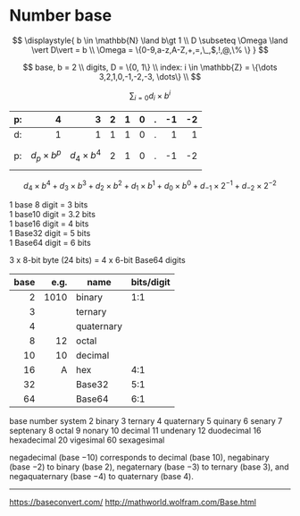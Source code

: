 # Number base

$$
\displaystyle{
  b \in \mathbb{N} \land b\gt 1 \\
  D \subseteq \Omega \land \vert D\vert = b \\
  \Omega = \{0-9,a-z,A-Z,+,=,\_,$,!,@,\% \}
}
$$


$$
base, b = 2 \\
digits, D = \{0, 1\} \\
index: i \in \mathbb{Z} = \{\dots 3,2,1,0,-1,-2,-3, \dots\} \\
$$

$$
\displaystyle
\sum_{i=0} d_i\times b^i
$$


| p: | 4                 | 3 | 2 | 1 | 0 | . | -1 | -2 |
|----|------------------:|--:|--:|--:|--:|---|---:|---:|
| d: | 1                 | 1 | 1 | 1 | 0 | . |  1 |  1 |
| p: | $$d_p\times b^p$$ | $$d_4\times b^4$$ | 2 | 1 | 0 | . | -1 | -2 |


$$
d_4\times b^4 + 
d_3\times b^3 + 
d_2\times b^2 + 
d_1\times b^1 + 
d_0\times b^0 + 
d_{-1}\times 2^{-1} + 
d_{-2}\times 2^{-2}
$$


1 base 8 digit = 3 bits  
1 base10 digit = 3.2 bits  
1 base16 digit = 4 bits  
1 Base32 digit = 5 bits  
1 Base64 digit = 6 bits

3 x 8-bit byte (24 bits) = 4 x 6-bit Base64 digits


| base | e.g. | name       | bits/digit |
|-----:|-----:|------------|------------|
|    2 | 1010 | binary     | 1:1        |
|    3 |      | ternary    |            |
|    4 |      | quaternary |            |
|    8 |   12 | octal      |            |
|   10 |   10 | decimal    |            |
|   16 |    A | hex        | 4:1        |
|   32 |      | Base32     | 5:1        |
|   64 |      | Base64     | 6:1        |


base number system
2	binary
3	ternary
4	quaternary
5	quinary
6	senary
7	septenary
8	octal
9	nonary
10	decimal
11	undenary
12	duodecimal
16	hexadecimal
20	vigesimal
60	sexagesimal

negadecimal (base −10) corresponds to decimal (base 10), negabinary (base −2) to binary (base 2), negaternary (base −3) to ternary (base 3), and negaquaternary (base −4) to quaternary (base 4).

---

https://baseconvert.com/
http://mathworld.wolfram.com/Base.html
